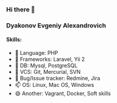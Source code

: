 ### Hi there 👋

<!--
**sherifflight/sherifflight** is a ✨ _special_ ✨ repository because its `README.md` (this file) appears on your GitHub profile.

Here are some ideas to get you started:

- 🔭 I’m currently working on ...
- 🌱 I’m currently learning ...
- 👯 I’m looking to collaborate on ...
- 🤔 I’m looking for help with ...
- 💬 Ask me about ...
- 📫 How to reach me: ...
- 😄 Pronouns: ...
- ⚡ Fun fact: ...
-->

### Dyakonov Evgeniy Alexandrovich



#### Skills: 
- 🔭 Language: PHP
- 🌱 Frameworks: Laravel, Yii 2
- 👯 DB: Mysql, PostgreSQL
- 🤔 VCS: Git, Mercurial, SVN
- 💬 Bug/Issue tracker: Redmine, Jira
- 📫 OS: Linux, Mac OS, Windows
- 😄 Another: Vagrant, Docker, Soft skills
